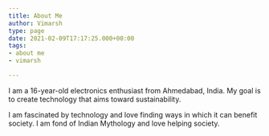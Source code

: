 ```yaml
---
title: About Me
author: Vimarsh
type: page
date: 2021-02-09T17:17:25.000+00:00
tags:
- about me
- vimarsh

---
```

I am a 16-year-old electronics enthusiast from Ahmedabad, India. My goal is to create technology that aims toward sustainability.

I am fascinated by technology and love finding ways in which it can benefit society. I am fond of Indian Mythology and love helping society.